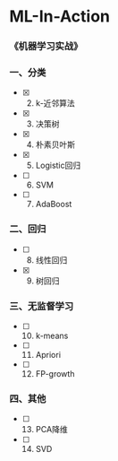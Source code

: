 # ML-In-Action

### 《机器学习实战》
### 一、分类
- [x] 2. k-近邻算法
- [x] 3. 决策树
- [x] 4. 朴素贝叶斯
- [x] 5. Logistic回归
- [ ] 6. SVM
- [ ] 7. AdaBoost

### 二、回归
- [ ] 8. 线性回归
- [x] 9. 树回归

### 三、无监督学习
- [ ] 10. k-means
- [ ] 11. Apriori
- [ ] 12. FP-growth

### 四、其他
- [ ] 13. PCA降维
- [ ] 14. SVD


